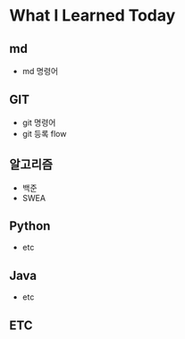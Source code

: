 # What I Learned Today

## md
 - md 명령어

## GIT
 - git 명령어
 - git 등록 flow
 
## 알고리즘
 - 백준
 - SWEA
 
## Python
 - etc
 
## Java
 - etc
 
## ETC
